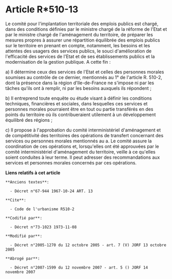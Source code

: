 # Article R*510-13

Le comité pour l'implantation territoriale des emplois publics est chargé, dans des conditions définies par le ministre
chargé de la réforme de l'Etat et par le ministre chargé de l'aménagement du territoire, de préparer les mesures propres à
assurer une répartition équilibrée des emplois publics sur le territoire en prenant en compte, notamment, les besoins et les
attentes des usagers des services publics, le souci d'amélioration de l'efficacité des services de l'Etat et de ses
établissements publics et la modernisation de la gestion publique. A cette fin :

a) Il détermine ceux des services de l'Etat et celles des personnes morales soumises au contrôle de ce dernier, mentionnés au
1° de l'article R. 510-2, dont la présence dans la région d'Ile-de-France ne s'impose ni par les tâches qu'ils ont à remplir,
ni par les besoins auxquels ils répondent ;

b) Il entreprend toute enquête ou étude visant à définir les conditions techniques, financières et sociales, dans lesquelles
ces services et personnes morales pourraient être en tout ou partie transférés en des points du territoire où ils
contribueraient utilement à un développement équilibré des régions ;

c) Il propose à l'approbation du comité interministériel d'aménagement et de compétitivité des territoires des opérations de
transfert concernant des services ou personnes morales mentionnés au a. Le comité assure la coordination de ces opérations
et, lorsqu'elles ont été approuvées par le comité interministériel d'aménagement du territoire, veille à ce qu'elles soient
conduites à leur terme. Il peut adresser des recommandations aux services et personnes morales concernés par ces opérations.

**Liens relatifs à cet article**

	**Anciens textes**:

	  - Décret n°67-944 1967-10-24 ART. 13

	**Cite**:

	  - Code de l'urbanisme R510-2

	**Codifié par**:

	  - Décret n°73-1023 1973-11-08

	**Modifié par**:

	  - Décret n°2005-1270 du 12 octobre 2005 - art. 7 (V) JORF 13 octobre 2005

	**Abrogé par**:

	  - Décret n°2007-1599 du 12 novembre 2007 - art. 5 () JORF 14 novembre 2007
